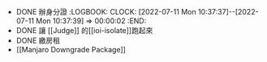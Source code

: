 - DONE 辦身分證
  :LOGBOOK:
  CLOCK: [2022-07-11 Mon 10:37:37]--[2022-07-11 Mon 10:37:39] =>  00:00:02
  :END:
- DONE 讓 [[Judge]] 的[[ioi-isolate]]跑起來
- DONE 繳房租
- [[Manjaro Downgrade Package]]
